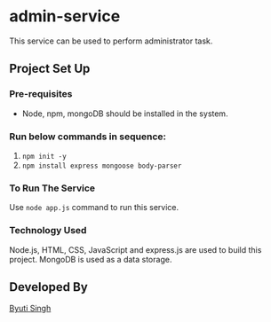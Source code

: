 # admin-service
This service can be used to perform administrator task.

## Project Set Up

### Pre-requisites
- Node, npm, mongoDB should be installed in the system.
### Run below commands in sequence:
1. `npm init -y`
2. `npm install express mongoose body-parser`

### To Run The Service
Use `node app.js` command to run this service.

### Technology Used
Node.js, HTML, CSS, JavaScript and express.js are used to build this project. MongoDB is used as a data storage.

## Developed By
[Byuti Singh](https://github.com/Byuti-singh)
